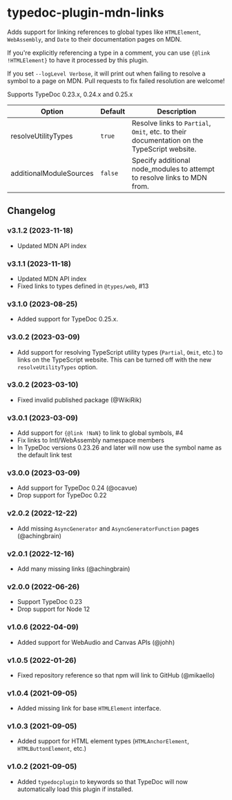 # typedoc-plugin-mdn-links

Adds support for linking references to global types like `HTMLElement`, `WebAssembly`, and `Date` to their documentation pages on MDN.

If you're explicitly referencing a type in a comment, you can use `{@link !HTMLElement}` to have it processed by this plugin.

If you set `--logLevel Verbose`, it will print out when failing to resolve a symbol to a page on MDN. Pull requests to fix failed resolution are welcome!

Supports TypeDoc 0.23.x, 0.24.x and 0.25.x

| Option                  | Default | Description                                                                                |
| ----------------------- | ------- | ------------------------------------------------------------------------------------------ |
| resolveUtilityTypes     | `true`  | Resolve links to `Partial`, `Omit`, etc. to their documentation on the TypeScript website. |
| additionalModuleSources | `false` | Specify additional node_modules to attempt to resolve links to MDN from.                   |

## Changelog

### v3.1.2 (2023-11-18)

-   Updated MDN API index

### v3.1.1 (2023-11-18)

-   Updated MDN API index
-   Fixed links to types defined in `@types/web`, #13

### v3.1.0 (2023-08-25)

-   Added support for TypeDoc 0.25.x.

### v3.0.2 (2023-03-09)

-   Add support for resolving TypeScript utility types (`Partial`, `Omit`, etc.) to links on the TypeScript website.
    This can be turned off with the new `resolveUtilityTypes` option.

### v3.0.2 (2023-03-10)

-   Fixed invalid published package (@WikiRik)

### v3.0.1 (2023-03-09)

-   Add support for `{@link !NaN}` to link to global symbols, #4
-   Fix links to Intl/WebAssembly namespace members
-   In TypeDoc versions 0.23.26 and later will now use the symbol name as the default link test

### v3.0.0 (2023-03-09)

-   Add support for TypeDoc 0.24 (@ocavue)
-   Drop support for TypeDoc 0.22

### v2.0.2 (2022-12-22)

-   Add missing `AsyncGenerator` and `AsyncGeneratorFunction` pages (@achingbrain)

### v2.0.1 (2022-12-16)

-   Add many missing links (@achingbrain)

### v2.0.0 (2022-06-26)

-   Support TypeDoc 0.23
-   Drop support for Node 12

### v1.0.6 (2022-04-09)

-   Added support for WebAudio and Canvas APIs (@johh)

### v1.0.5 (2022-01-26)

-   Fixed repository reference so that npm will link to GitHub (@mikaello)

### v1.0.4 (2021-09-05)

-   Added missing link for base `HTMLElement` interface.

### v1.0.3 (2021-09-05)

-   Added support for HTML element types (`HTMLAnchorElement`, `HTMLButtonElement`, etc.)

### v1.0.2 (2021-09-05)

-   Added `typedocplugin` to keywords so that TypeDoc will now automatically load this plugin if installed.
